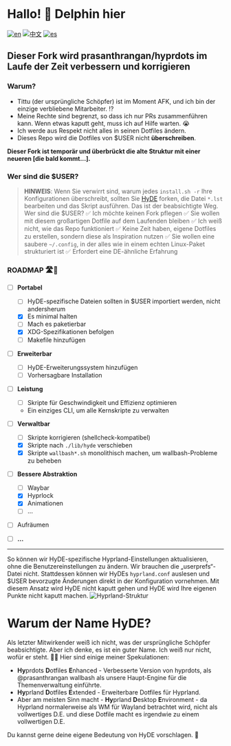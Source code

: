 # Hallo! 👋 Delphin hier

[![en](https://img.shields.io/badge/lang-en-red.svg)](../../Hyprdots-to-HyDE.md)
[![中文](https://img.shields.io/badge/lang-中文-orange.svg)](./Hyprdots-to-HyDE.zh.md)
[![es](https://img.shields.io/badge/lang-es-yellow.svg)](./Hyprdots-to-HyDE.es.md)

## Dieser Fork wird prasanthrangan/hyprdots im Laufe der Zeit verbessern und korrigieren

### Warum?

- Tittu (der ursprüngliche Schöpfer) ist im Moment AFK, und ich bin der einzige verbliebene Mitarbeiter. ⁉️
- Meine Rechte sind begrenzt, so dass ich nur PRs zusammenführen kann. Wenn etwas kaputt geht, muss ich auf Hilfe warten. 😭
- Ich werde aus Respekt nicht alles in seinen Dotfiles ändern.
- Dieses Repo wird die Dotfiles von $USER nicht **überschreiben**.

**Dieser Fork ist temporär und überbrückt die alte Struktur mit einer neueren [die bald kommt...].**

### Wer sind die $USER?

> **HINWEIS**: Wenn Sie verwirrt sind, warum jedes `install.sh -r` Ihre Konfigurationen überschreibt, sollten Sie [HyDE](https://github.com/HyDE-Project/HyDE) forken, die Datei `*.lst` bearbeiten und das Skript ausführen. Das ist der beabsichtigte Weg.
> Wer sind die $USER?
> ✅ Ich möchte keinen Fork pflegen
> ✅ Sie wollen mit diesem großartigen Dotfile auf dem Laufenden bleiben
> ✅ Ich weiß nicht, wie das Repo funktioniert
> ✅ Keine Zeit haben, eigene Dotfiles zu erstellen, sondern diese als Inspiration nutzen
> ✅ Sie wollen eine saubere `~/.config`, in der alles wie in einem echten Linux-Paket strukturiert ist
> ✅ Erfordert eine DE-ähnliche Erfahrung

### ROADMAP 🛣️📍

- [ ] **Portabel**

  - [ ] HyDE-spezifische Dateien sollten in $USER importiert werden, nicht andersherum
  - [x] Es minimal halten
  - [ ] Mach es paketierbar
  - [x] XDG-Spezifikationen befolgen
  - [ ] Makefile hinzufügen

- [ ] **Erweiterbar**

  - [ ] HyDE-Erweiterungssystem hinzufügen
  - [ ] Vorhersagbare Installation

- [ ] **Leistung**

  - [ ] Skripte für Geschwindigkeit und Effizienz optimieren
  - Ein einziges CLI, um alle Kernskripte zu verwalten

- [ ] **Verwaltbar**

  - [ ] Skripte korrigieren (shellcheck-kompatibel)
  - [x] Skripte nach `./lib/hyde` verschieben
  - [x] Skripte `wallbash*.sh` monolithisch machen, um wallbash-Probleme zu beheben

- [ ] **Bessere Abstraktion**

  - [ ] Waybar
  - [x] Hyprlock
  - [x] Animationen
  - [ ] ...

- [ ] Aufräumen
- [ ] **...**

---

So können wir HyDE-spezifische Hyprland-Einstellungen aktualisieren, ohne die Benutzereinstellungen zu ändern. Wir brauchen die „userprefs“-Datei nicht. Stattdessen können wir HyDEs `hyprland.conf` auslesen und $USER bevorzugte Änderungen direkt in der Konfiguration vornehmen. Mit diesem Ansatz wird HyDE nicht kaputt gehen und HyDE wird Ihre eigenen Punkte nicht kaputt machen.
![Hyprland-Struktur](https://github.com/user-attachments/assets/91b35c2e-0003-458f-ab58-18fc29541268)

# Warum der Name HyDE?

Als letzter Mitwirkender weiß ich nicht, was der ursprüngliche Schöpfer beabsichtigte. Aber ich denke, es ist ein guter Name. Ich weiß nur nicht, wofür er steht. 🤷‍♂️
Hier sind einige meiner Spekulationen:

- **Hy**prdots **D**otfiles **E**nhanced - Verbesserte Version von hyprdots, als @prasanthrangan wallbash als unsere Haupt-Engine für die Themenverwaltung einführte.
- **Hy**prland **D**otfiles **E**xtended - Erweiterbare Dotfiles für Hyprland.
- Aber am meisten Sinn macht - **Hy**prland **D**esktop **E**nvironment - da Hyprland normalerweise als WM für Wayland betrachtet wird, nicht als vollwertiges D.E. und diese
  Dotfile macht es irgendwie zu einem vollwertigen D.E.

Du kannst gerne deine eigene Bedeutung von HyDE vorschlagen. 🤔
